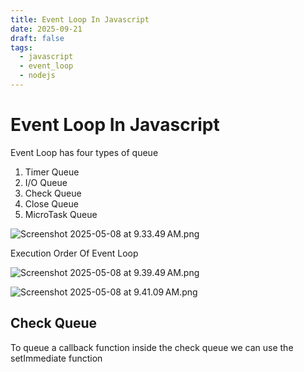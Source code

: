 ```yaml
---
title: Event Loop In Javascript
date: 2025-09-21
draft: false
tags:
  - javascript
  - event_loop
  - nodejs
---
```


# Event Loop In Javascript

Event Loop has four types of queue

1. Timer Queue
2. I/O Queue
3. Check Queue
4. Close Queue
5. MicroTask Queue

![Screenshot 2025-05-08 at 9.33.49 AM.png](Screenshot_2025-05-08_at_9.33.49_AM.png)

Execution Order Of Event Loop

![Screenshot 2025-05-08 at 9.39.49 AM.png](Screenshot_2025-05-08_at_9.39.49_AM.png)

![Screenshot 2025-05-08 at 9.41.09 AM.png](Screenshot_2025-05-08_at_9.41.09_AM.png)

## Check Queue

To queue a callback function inside the check queue we can use the setImmediate function